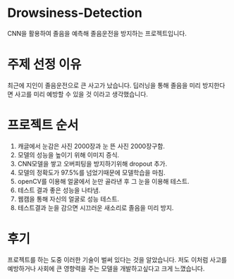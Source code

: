 # Drowsiness-Detection
CNN을 활용하여 졸음을 예측해 졸음운전을 방지하는 프로젝트입니다.

# 주제 선정 이유
최근에 지인이 졸음운전으로 큰 사고가 났습니다. 딥러닝을 통해 졸음을 미리 방지한다면 사고를 미리 예방할 수 있을 것 이라고 생각했습니다.

# 프로젝트 순서
1. 캐글에서 눈감은 사진 2000장과 눈 뜬 사진 2000장구함.
2. 모델의 성능을 높이기 위해 이미지 증식.
3. CNN모델을 쌓고 오버피팅을 방지하기위해 dropout 추가.
4. 모델의 정확도가 97.5%를 넘었기때문에 모델학습을 마침.
5. openCV를 이용해 얼굴에서 눈만 골라낸 후 그 눈을 이용해 테스트.
6. 테스트 결과 좋은 성능을 나타냄.
7. 웹캠을 통해 자신의 얼굴로 성능 테스트.
8. 테스트결과 눈을 감으면 시끄러운 새소리로 졸음을 미리 방지.

# 후기
프로젝트를 하는 도중 이러한 기술이 벌써 있다는 것을 알았습니다. 저도 이처럼 사고를 예방하거나 사회에 큰 영향력을 주는 모델을 개발하고싶다고 크게 느꼈습니다.
